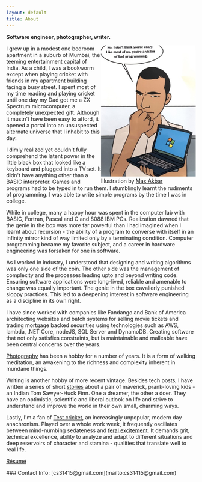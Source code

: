 ```yaml
---
layout: default
title: About
---
```

**Software engineer, photographer, writer.**

<div style="width:100%;">
<div class="biophoto" style="float:right;width:50%; ">
    <img src="/img/cs.jpg"/>
    <span class="credit">Illustration by <a href="https://www.linkedin.com/in/maxakbar/">Max Akbar</a></span>
</div>
<p>
I grew up in a modest one bedroom apartment in a suburb of Mumbai, the teeming entertainment capital of India. As a child, I was a bookworm except when playing cricket with friends in my apartment building facing a busy street. I spent most of my time reading and playing cricket until one day my Dad got me a ZX Spectrum microcomputer, a completely unexpected gift. Although it mustn't have been easy to afford, it opened a portal into an unsuspected alternate universe that I inhabit to this day.
</p>

<p>
I dimly realized yet couldn't fully comprehend the latent power in the little black box that looked like a keyboard and plugged into a TV set. It didn't have anything other than a BASIC interpreter. Games and programs had to be typed in to run them. I stumblingly learnt the rudiments of programming. I was able to write simple programs by the time I was in college. 
</p>
<p>
While in college, many a happy hour was spent in the computer lab with BASIC, Fortran, Pascal and C and 8088 IBM PCs. Realization dawned that the genie in the box was more far powerful than I had imagined when I learnt about recursion - the ability of a program to converse with itself in an infinity mirror kind of way limited only by a terminating condition. Computer programming became my favorite subject, and a career in hardware engineering was forsaken for one in software. 
</p>
<p>
As I worked in industry, I understood that designing and writing algorithms was only one side of the coin. The other side was the management of complexity and the processes leading upto and beyond writing code. Ensuring software applications were long-lived, reliable and amenable to change was equally important. The genie in the box cavalierly punished sloppy practices. This led to a deepening interest in software engineering as a discipline in its own right.   
</p>
<p>
I have since worked with companies like Fandango and Bank of America architecting websites and batch systems for selling movie tickets and trading mortgage backed securities using technologies such as AWS, lambda, .NET Core, nodeJS, SQL Server and DynamoDB. Creating software that not only satisfies constraints, but is maintainable and malleable have been central concerns over the years.
</p>
<p>
<a href="https://www.instagram.com/cs31415">Photography</a> has been a hobby for a number of years. It is a form of walking meditation, an awakening to the richness and complexity inherent in mundane things.  
</p>
<p>
Writing is another hobby of more recent vintage. Besides tech posts, I have written a series of short <a href="/writings/">stories</a> about a pair of maverick, prank-loving kids - an Indian Tom Sawyer-Huck Finn. One a dreamer, the other a doer. They have an optimistic, scientific and liberal outlook on life and strive to understand and improve the world in their own small, charming ways.  
</p>
<p>
Lastly, I'm a fan of <a href="https://en.wikipedia.org/wiki/Test_cricket">Test cricket</a>, an increasingly unpopular, modern day anachronism. Played over a whole work week, it frequently oscillates between mind-numbing sedateness and <a href="/writings/swindle-at-the-gabba">feral excitement</a>. It demands grit, technical excellence, ability to analyze and adapt to different situations and deep reservoirs of character and stamina - qualities that translate well to real life. 
</p>
<p>
<a href="/chandra%20sivaraman.pdf">Résumé</a>
</p>
</div>
### Contact Info:
[cs31415@gmail.com](mailto:cs31415@gmail.com)